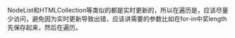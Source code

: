 NodeList和HTMLCollection等类似的都是实时更新的，所以在遍历是，应该尽量少访问，避免因为实时更新导致出错，应该讲需要的参数比如在for-in中奖length先保存起来，然后在遍历。

